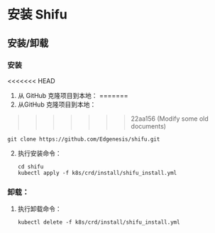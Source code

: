 # 安装 Shifu
## 安装/卸载
### 安装
<<<<<<< HEAD
1. 从 GitHub 克隆项目到本地：
=======
1. 从GitHub 克隆项目到本地：
>>>>>>> 22aa156 (Modify some old documents)
   ```
   git clone https://github.com/Edgenesis/shifu.git
   ```
2. 执行安装命令：
   ```
   cd shifu
   kubectl apply -f k8s/crd/install/shifu_install.yml
   ```

### 卸载：
1. 执行卸载命令：
   ``` 
   kubectl delete -f k8s/crd/install/shifu_install.yml
   ```
